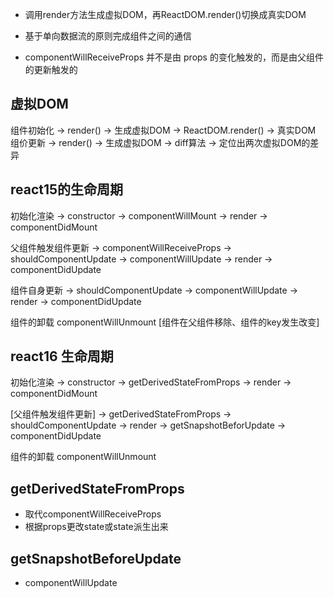 - 调用render方法生成虚拟DOM，再ReactDOM.render()切换成真实DOM

- 基于单向数据流的原则完成组件之间的通信


- componentWillReceiveProps 并不是由 props 的变化触发的，而是由父组件的更新触发的

## 虚拟DOM
组件初始化 -> render() -> 生成虚拟DOM -> ReactDOM.render() -> 真实DOM
组价更新 -> render() -> 生成虚拟DOM -> diff算法 -> 定位出两次虚拟DOM的差异

## react15的生命周期

初始化渲染 -> constructor -> componentWillMount -> render -> componentDidMount

父组件触发组件更新 -> componentWillReceiveProps -> shouldComponentUpdate -> componentWillUpdate -> render -> componentDidUpdate

组件自身更新 -> shouldComponentUpdate -> componentWillUpdate -> render -> componentDidUpdate

组件的卸载 componentWillUnmount
[组件在父组件移除、组件的key发生改变]

## react16 生命周期

初始化渲染 -> constructor -> getDerivedStateFromProps -> render -> componentDidMount

[父组件触发组件更新] -> getDerivedStateFromProps -> shouldComponentUpdate -> render -> getSnapshotBeforUpdate -> componentDidUpdate

组件的卸载 componentWillUnmount


## getDerivedStateFromProps
- 取代componentWillReceiveProps
- 根据props更改state或state派生出来


## getSnapshotBeforeUpdate
- componentWillUpdate